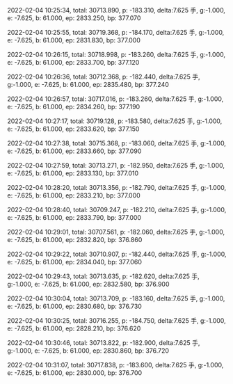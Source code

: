 2022-02-04 10:25:34, total: 30713.890, p: -183.310, delta:7.625 手, g:-1.000, e: -7.625, b: 61.000, ep: 2833.250, bp: 377.070

2022-02-04 10:25:55, total: 30719.368, p: -184.170, delta:7.625 手, g:-1.000, e: -7.625, b: 61.000, ep: 2831.830, bp: 377.000

2022-02-04 10:26:15, total: 30718.998, p: -183.260, delta:7.625 手, g:-1.000, e: -7.625, b: 61.000, ep: 2833.700, bp: 377.120

2022-02-04 10:26:36, total: 30712.368, p: -182.440, delta:7.625 手, g:-1.000, e: -7.625, b: 61.000, ep: 2835.480, bp: 377.240

2022-02-04 10:26:57, total: 30717.016, p: -183.260, delta:7.625 手, g:-1.000, e: -7.625, b: 61.000, ep: 2834.260, bp: 377.190

2022-02-04 10:27:17, total: 30719.128, p: -183.580, delta:7.625 手, g:-1.000, e: -7.625, b: 61.000, ep: 2833.620, bp: 377.150

2022-02-04 10:27:38, total: 30715.368, p: -183.060, delta:7.625 手, g:-1.000, e: -7.625, b: 61.000, ep: 2833.660, bp: 377.090

2022-02-04 10:27:59, total: 30713.271, p: -182.950, delta:7.625 手, g:-1.000, e: -7.625, b: 61.000, ep: 2833.130, bp: 377.010

2022-02-04 10:28:20, total: 30713.356, p: -182.790, delta:7.625 手, g:-1.000, e: -7.625, b: 61.000, ep: 2833.210, bp: 377.000

2022-02-04 10:28:40, total: 30709.247, p: -182.210, delta:7.625 手, g:-1.000, e: -7.625, b: 61.000, ep: 2833.790, bp: 377.000

2022-02-04 10:29:01, total: 30707.561, p: -182.060, delta:7.625 手, g:-1.000, e: -7.625, b: 61.000, ep: 2832.820, bp: 376.860

2022-02-04 10:29:22, total: 30710.907, p: -182.440, delta:7.625 手, g:-1.000, e: -7.625, b: 61.000, ep: 2834.040, bp: 377.060

2022-02-04 10:29:43, total: 30713.635, p: -182.620, delta:7.625 手, g:-1.000, e: -7.625, b: 61.000, ep: 2832.580, bp: 376.900

2022-02-04 10:30:04, total: 30713.709, p: -183.160, delta:7.625 手, g:-1.000, e: -7.625, b: 61.000, ep: 2830.680, bp: 376.730

2022-02-04 10:30:25, total: 30716.255, p: -184.750, delta:7.625 手, g:-1.000, e: -7.625, b: 61.000, ep: 2828.210, bp: 376.620

2022-02-04 10:30:46, total: 30713.822, p: -182.900, delta:7.625 手, g:-1.000, e: -7.625, b: 61.000, ep: 2830.860, bp: 376.720

2022-02-04 10:31:07, total: 30717.838, p: -183.600, delta:7.625 手, g:-1.000, e: -7.625, b: 61.000, ep: 2830.000, bp: 376.700
